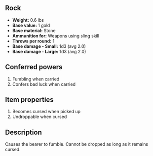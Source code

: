 ## Rock
- **Weight:** 0.6 lbs
- **Base value:** 1 gold
- **Base material:** Stone
- **Ammunition for:** Weapons using sling skill
- **Throws per round:** 1
- **Base damage - Small:** 1d3 (avg 2.0)
- **Base damage - Large:** 1d3 (avg 2.0)

## Conferred powers

1. Fumbling when carried
2. Confers bad luck when carried

## Item properties

1. Becomes cursed when picked up
2. Undroppable when cursed

## Description

Causes the bearer to fumble.
Cannot be dropped as long as it remains cursed.
